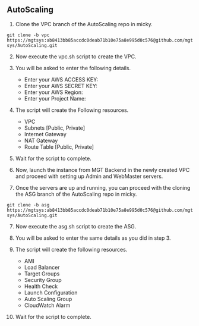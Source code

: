 ## AutoScaling

1. Clone the VPC branch of the AutoScaling repo in micky.

```git clone -b vpc https://mgtsys:ab8413bb85accdc0deab71b10e75a8e995d0c576@github.com/mgtsys/AutoScaling.git```

2. Now execute the vpc.sh script to create the VPC.

3. You will be asked to enter the following details.

    * Enter your AWS ACCESS KEY: 
    * Enter your AWS SECRET KEY: 
    * Enter your AWS Region: 
    * Enter your Project Name: 

4. The script will create the Following resources.

    * VPC
    * Subnets [Public, Private]
    * Internet Gateway
    * NAT Gateway
    * Route Table [Public, Private]

5. Wait for the script to complete.

6. Now, launch the instance from MGT Backend in the newly created VPC and proceed with setting up Admin and WebMaster servers.

7. Once the servers are up and running, you can proceed with the cloning the ASG branch of the AutoScaling repo in micky.

```git clone -b asg https://mgtsys:ab8413bb85accdc0deab71b10e75a8e995d0c576@github.com/mgtsys/AutoScaling.git```

7. Now execute the asg.sh script to create the ASG.

8. You will be asked to enter the same details as you did in step 3.

9. The script will create the following resources.

    * AMI
    * Load Balancer
    * Target Groups
    * Security Group
    * Health Check
    * Launch Configuration
    * Auto Scaling Group
    * CloudWatch Alarm

10. Wait for the script to complete.
